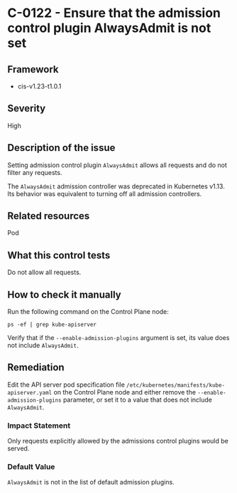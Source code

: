 # C-0122 - Ensure that the admission control plugin AlwaysAdmit is not set

## Framework
* cis-v1.23-t1.0.1
 
## Severity
High

## Description of the issue
Setting admission control plugin `AlwaysAdmit` allows all requests and do not filter any requests.

 The `AlwaysAdmit` admission controller was deprecated in Kubernetes v1.13. Its behavior was equivalent to turning off all admission controllers.
 
## Related resources
Pod
 
## What this control tests 
Do not allow all requests.
 
## How to check it manually 
Run the following command on the Control Plane node:

 
```
ps -ef | grep kube-apiserver

```
 Verify that if the `--enable-admission-plugins` argument is set, its value does not include `AlwaysAdmit`.
 
## Remediation
Edit the API server pod specification file `/etc/kubernetes/manifests/kube-apiserver.yaml` on the Control Plane node and either remove the `--enable-admission-plugins` parameter, or set it to a value that does not include `AlwaysAdmit`.
 
### Impact Statement
Only requests explicitly allowed by the admissions control plugins would be served.
 
### Default Value
`AlwaysAdmit` is not in the list of default admission plugins.
 
